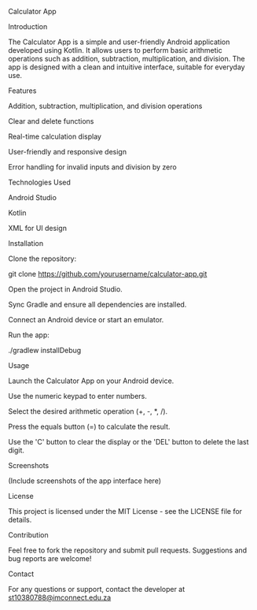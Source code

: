 Calculator App

Introduction

The Calculator App is a simple and user-friendly Android application developed using Kotlin. It allows users to perform basic arithmetic operations such as addition, subtraction, multiplication, and division. The app is designed with a clean and intuitive interface, suitable for everyday use.

Features

Addition, subtraction, multiplication, and division operations

Clear and delete functions

Real-time calculation display

User-friendly and responsive design

Error handling for invalid inputs and division by zero

Technologies Used

Android Studio

Kotlin

XML for UI design

Installation

Clone the repository:

git clone https://github.com/yourusername/calculator-app.git

Open the project in Android Studio.

Sync Gradle and ensure all dependencies are installed.

Connect an Android device or start an emulator.

Run the app:

./gradlew installDebug

Usage

Launch the Calculator App on your Android device.

Use the numeric keypad to enter numbers.

Select the desired arithmetic operation (+, -, *, /).

Press the equals button (=) to calculate the result.

Use the 'C' button to clear the display or the 'DEL' button to delete the last digit.

Screenshots

(Include screenshots of the app interface here)

License

This project is licensed under the MIT License - see the LICENSE file for details.

Contribution

Feel free to fork the repository and submit pull requests. Suggestions and bug reports are welcome!

Contact

For any questions or support, contact the developer at st10380788@imconnect.edu.za

